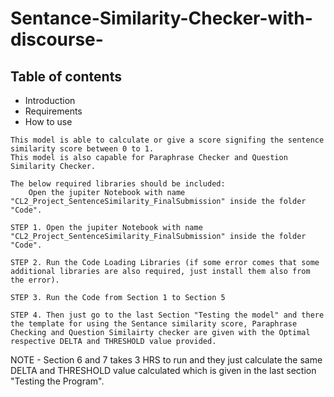 # Sentance-Similarity-Checker-with-discourse-

<!-- Project Name : Sentance Similarity -->

## Table of contents
- Introduction
- Requirements
- How to use


<!-- Introduction -->
    This model is able to calculate or give a score signifing the sentence similarity score between 0 to 1.
    This model is also capable for Paraphrase Checker and Question Similarity Checker.



<!-- Requirements -->
    The below required libraries should be included:
        Open the jupiter Notebook with name "CL2_Project_SentenceSimilarity_FinalSubmission" inside the folder "Code".



<!-- How to use -->
    STEP 1. Open the jupiter Notebook with name "CL2_Project_SentenceSimilarity_FinalSubmission" inside the folder "Code".

    STEP 2. Run the Code Loading Libraries (if some error comes that some additional libraries are also required, just install them also from the error).

    STEP 3. Run the Code from Section 1 to Section 5

    STEP 4. Then just go to the last Section "Testing the model" and there the template for using the Sentance similarity score, Paraphrase Checking and Question Similairty checker are given with the Optimal respective DELTA and THRESHOLD value provided.

NOTE - Section 6 and 7 takes 3 HRS to run and they just calculate the same DELTA and THRESHOLD value calculated which is given in the last section "Testing the Program". 
